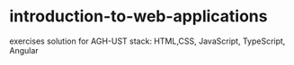 # introduction-to-web-applications
exercises solution for AGH-UST 
stack: HTML,CSS, JavaScript, TypeScript, Angular
